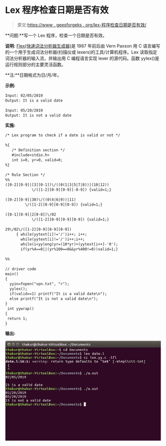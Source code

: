 # Lex 程序检查日期是否有效

> 原文:[https://www . geesforgeks . org/lex-程序检查日期是否有效/](https://www.geeksforgeeks.org/lex-program-to-check-if-a-date-is-valid-or-not/)

**问题:**写一个 Lex 程序，检查一个日期是否有效。

**说明:**
[Flex(快速词法分析器生成器)](https://www.geeksforgeeks.org/flex-fast-lexical-analyzer-generator/)是 1987 年前后由 Vern Paxson 用 C 语言编写的一个用于生成词法分析器(扫描仪或 lexers)的工具/计算机程序。Lex 读取指定词法分析器的输入流，并输出用 C 编程语言实现 lexer 的源代码。函数 yylex()是运行规则部分的主要灵活函数。

**注:**日期格式为日/月/年。

**示例:**

```
Input: 02/05/2019
Output: It is a valid date

Input: 05/20/2019
Output: It is not a valid date 
```

**实施:**

```
/* Lex program to check if a date is valid or not */

%{
   /* Definition section */
   #include<stdio.h>
   int i=0, yr=0, valid=0;
%}

/* Rule Section */
%%
([0-2][0-9]|[3][0-1])\/((0(1|3|5|7|8))|(10|12))
            \/([1-2][0-9][0-9][-0-9]) {valid=1;}

([0-2][0-9]|30)\/((0(4|6|9))|11)
         \/([1-2][0-9][0-9][0-9]) {valid=1;}

([0-1][0-9]|2[0-8])\/02
            \/([1-2][0-9][0-9][0-9]) {valid=1;}

29\/02\/([1-2][0-9][0-9][0-9]) 
     { while(yytext[i]!='/')i++; i++;
       while(yytext[i]!='/')i++;i++;
       while(i<yyleng)yr=(10*yr)+(yytext[i++]-'0'); 
       if(yr%4==0||(yr%100==0&&yr%400!=0))valid=1;}

%%

// driver code 
main()
{
  yyin=fopen("vpn.txt", "r");
  yylex();
  if(valid==1) printf("It is a valid date\n");
  else printf("It is not a valid date\n");
}
 int yywrap()
{
 return 1;
}
```

**输出:**

![](img/70c557130f91a8fd30ed88d285b819f4.png)